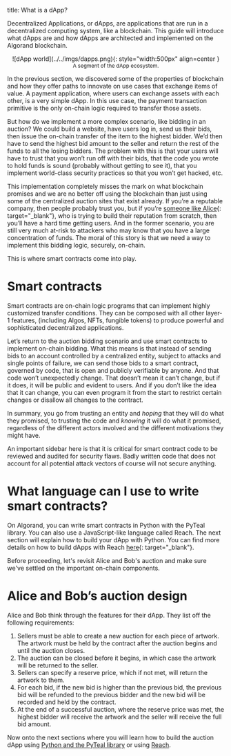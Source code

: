 title: What is a dApp?

Decentralized Applications, or dApps, are applications that are run in a decentralized computing system, like a blockchain. This guide will introduce what dApps are and how dApps are architected and implemented on the Algorand blockchain.

<center>
![dApp world](../../imgs/dapps.png){: style="width:500px" align=center }
<figcaption style="font-size:12px">A segment of the dApp ecosystem.</figcaption>
</center>

In the previous section, we discovered some of the properties of blockchain and how they offer paths to innovate on use cases that exchange items of value. A payment application, where users can exchange assets with each other, is a very simple dApp. In this use case, the payment transaction primitive is the only on-chain logic required to transfer those assets. 

But how do we implement a more complex scenario, like bidding in an auction? We could build a website, have users log in, send us their bids, then issue the on-chain transfer of the item to the highest bidder. We’d then have to send the highest bid amount to the seller and return the rest of the funds to all the losing bidders. The problem with this is that your users will have to trust that you won’t run off with their bids, that the code you wrote to hold funds is sound (probably without getting to see it), that you implement world-class security practices so that you won’t get hacked, etc. 

This implementation completely misses the mark on what blockchain promises and we are no better off using the blockchain than just using some of the centralized auction sites that exist already. If you’re a reputable company, then people probably trust you, but if you’re [someone like Alice](../basics/what_is_blockchain/#alice-and-bobs-auction){: target="_blank"}, who is trying to build their reputation from scratch, then you’ll have a hard time getting users. And in the former scenario, you are still very much at-risk to attackers who may know that you have a large concentration of funds. The moral of this story is that we need a way to implement this bidding logic, securely, on-chain. 

This is where smart contracts come into play.

# Smart contracts

Smart contracts are on-chain logic programs that can implement highly customized transfer conditions. They can be composed with all other layer-1 features, (including Algos, NFTs, fungible tokens) to produce powerful and sophisticated decentralized applications. 

Let’s return to the auction bidding scenario and use smart contracts to implement on-chain bidding. What this means is that instead of sending bids to an account controlled by a centralized entity, subject to attacks and single points of failure, we can send those bids to a smart contract, governed by code, that is open and publicly verifiable by anyone. And that code won’t unexpectedly change. That doesn’t mean it can’t change, but if it does, it will be public and evident to users. And if you don’t like the idea that it can change, you can even program it from the start to restrict certain changes or disallow all changes to the contract. 

In summary, you go from trusting an entity and _hoping_ that they will do what they promised, to trusting the code and _knowing_ it will do what it promised, regardless of the different actors involved and the different motivations they might have. 

An important sidebar here is that it is critical for smart contract code to be reviewed and audited for security flaws. Badly written code that does not account for all potential attack vectors of course will not secure anything. 

# What language can I use to write smart contracts?
On Algorand, you can write smart contracts in Python with the PyTeal library. You can also use a JavaScript-like language called Reach. The next section will explain how to build your dApp with Python. You can find more details on how to build dApps with Reach [here](https://docs.reach.sh/){: target="_blank"}.

Before proceeding, let's revisit Alice and Bob's auction and make sure we've settled on the important on-chain components.

# Alice and Bob’s auction design
Alice and Bob think through the features for their dApp. They list off the following requirements:

1. Sellers must be able to create a new auction for each piece of artwork. The artwork must be held by the contract after the auction begins and until the auction closes.
2. The auction can be closed before it begins, in which case the artwork will be returned to the seller.
3. Sellers can specify a reserve price, which if not met, will return the artwork to them.
4. For each bid, if the new bid is higher than the previous bid, the previous bid will be refunded to the previous bidder and the new bid will be recorded and held by the contract.
5. At the end of a successful auction, where the reserve price was met, the highest bidder will receive the artwork and the seller will receive the full bid amount.

Now onto the next sections where you will learn how to build the auction dApp using [Python and the PyTeal library](https://developer.algorand.org/docs/get-started/dapps/pyteal/) or using [Reach](https://developer.algorand.org/docs/get-started/dapps/reach/). 
